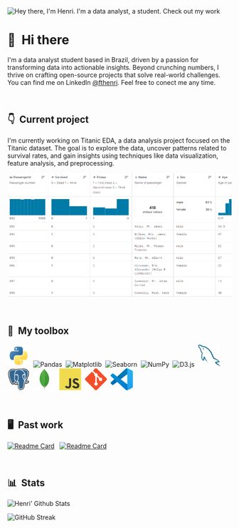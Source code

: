 <img src="https://github.com/user-attachments/assets/a38d9124-60b3-4b5f-80b8-01d3ca90f8f3" alt="Hey there, I'm Henri. I'm a data analyst, a student. Check out my work" width="960" height="460">

# 👋 &nbsp;Hi there

I'm a data analyst student based in Brazil, driven by a passion for transforming data into actionable insights. Beyond crunching numbers, I thrive on crafting open-source projects that solve real-world challenges. You can find me on LinkedIn [@fthenri](https://www.linkedin.com/in/fthenri/). Feel free to conect me any time.

&nbsp;

## 👇 &nbsp;Current project

I'm currently working on Titanic EDA, a data analysis project focused on the Titanic dataset. The goal is to explore the data, uncover patterns related to survival rates, and gain insights using techniques like data visualization, feature analysis, and preprocessing.

![Titanic EDA](/assets/titaniceda.png)

&nbsp;

## 🧰 &nbsp;My toolbox

<img src="https://raw.githubusercontent.com/devicons/devicon/master/icons/python/python-original.svg" alt="Python" width="50" height="50"/> &nbsp;<img src="https://upload.wikimedia.org/wikipedia/commons/thumb/e/ed/Pandas_logo.svg/512px-Pandas_logo.svg.png" alt="Pandas" width="50" height="50"/> &nbsp;<img src="https://upload.wikimedia.org/wikipedia/commons/8/84/Matplotlib_icon.svg" alt="Matplotlib" width="50" height="50"/> &nbsp;<img src="https://seaborn.pydata.org/_images/logo-mark-lightbg.svg" alt="Seaborn" width="50" height="50"/> &nbsp;<img src="https://github.com/user-attachments/assets/81457a0f-77fb-4337-94bb-1a6d4ba3bc90" alt="NumPy" width="50" height="50"/> &nbsp;<img src="https://raw.githubusercontent.com/d3/d3-logo/master/d3.png" alt="D3.js" width="50" height="50"/> &nbsp;<img src="https://raw.githubusercontent.com/devicons/devicon/master/icons/mysql/mysql-original.svg" alt="MySQL" width="50" height="50"/> &nbsp;<img src="https://raw.githubusercontent.com/devicons/devicon/master/icons/postgresql/postgresql-original.svg" alt="PostgreSQL" width="50" height="50"/> &nbsp;<img src="https://raw.githubusercontent.com/devicons/devicon/master/icons/mongodb/mongodb-original.svg" alt="MongoDB" width="50" height="50"/> &nbsp;<img src="https://raw.githubusercontent.com/devicons/devicon/master/icons/javascript/javascript-original.svg" alt="JavaScript" width="50" height="50"/> &nbsp;<img src="https://raw.githubusercontent.com/devicons/devicon/master/icons/git/git-original.svg" alt="Git" width="50" height="50"/> &nbsp;<img src="https://raw.githubusercontent.com/devicons/devicon/master/icons/vscode/vscode-original.svg" alt="VS Code" width="50" height="50"/>  

&nbsp;

## 🖥 &nbsp;Past work

[![Readme Card](https://github-readme-stats.vercel.app/api/pin/?username=Jeraross&repo=Hotline-Recife&bg_color=0d1116&title_color=1971ff&text_color=a4aacb&icon_color=007ec6)](https://github.com/Jeraross/Hotline-Recife) &nbsp; [![Readme Card](https://github-readme-stats.vercel.app/api/pin/?username=Jeraross&repo=CUIDA&bg_color=0d1116&title_color=1971ff&text_color=a4aacb&icon_color=007ec6)](https://github.com/Jeraross/CUIDA) 

&nbsp;

## 📊 &nbsp;Stats

![Henri' Github Stats](https://github-readme-stats.vercel.app/api?username=fthenri&hide=contribs,prs&show_icons=true&bg_color=0d1116&title_color=1971ff&text_color=a4aacb&icon_color=1971ff)

![GitHub Streak](https://github-readme-streak-stats.herokuapp.com/?user=fthenri&theme=dark&count_private=true&bg_color=0d1116&title_color=ce09ec&text_color=a4aacb&icon_color=007ec6)
